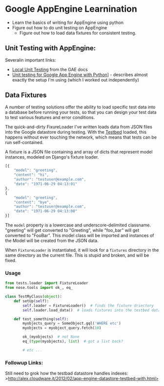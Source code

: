 # Google AppEngine Learnination

* Learn the basics of writing for AppEngine using python
* Figure out how to do unit testing on AppEngine
    - Figure out how to load data fixtures for consistent testing.

## Unit Testing with AppEngine:

Severalin important links:

* [Local Unit Testing](https://developers.google.com/appengine/docs/python/tools/localunittesting) from the GAE docs
* [Unit testing for Google App Engine with Python](http://digitalflapjack.com/blog/2011/jun/14/gaetesting/)] - describes almost exactly the setup I'm using (which I worked out independently)

## Data Fixtures

A number of testing solutions offer the ability to load specific test data into a database before running your tests, so that you can design your test data to test various features and error conditions.

The quick-and-dirty FixureLoader I've written loads data from JSON files into the Google datastore during testing. With the [Testbed](https://developers.google.com/appengine/docs/python/tools/localunittesting#Introducing_the_Python_Testing_Utilities) loaded, this happens without ever touching the network, which means that tests can be run self-contained.

A fixture is a JSON file containing and array of dicts that represent model instances, modeled on Django's fixture loader.

```javascript
[{
    "model": "greeting",
    "content": "hi",
    "author": "testuser@example.com",
    "date": "1971-06-29 04:13:01"
},
{
    "model": "greeting",
    "content": "bye",
    "author": "testuser@example.com",
    "date": "1971-06-29 04:13:00"
}]
```

The `model` property is a lowercase and underscore-delimited classname. "greeting" will get converted to "Greeting", while "foo_bar" will get converted to "FooBar". This model class will be imported and instances of the Model will be created from the JSON data.

When `FixtureLoader` is instantiated, it will look for a `fixtures` directory in the same directory as the current file. This is stupid and broken, and will be fixed.

### Usage

```python
from tests.loader import FixtureLoader
from nose.tools import ok_, eq_

class TestMyClass(object):
    def setUp(self):
        self.loader = FixtureLoader()  # finds the fixture driectory
        self.loader.load_data()  # loads fixtures into the testbed database

    def test_something(self):
        myobjects_query = SomeObject.gql('WHERE etc')
        myobjects = myobject_query.fetch(10)

        ok_(myobjects)  # not None
        eq_(type(myobjects), list)  # got a list back?

        # etc ...
```

### Followup Links:

Still need to grok how the testbad datastore handles indexes: >http://alex.cloudware.it/2012/02/app-engine-datastore-testbed-with.html>